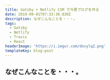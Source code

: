 ```yaml
---
title: Gatsby + Netlify CSM で今更ブログを作る
date: 2019-09-01T07:33:38.830Z
description: なぜこんなことを・・・。
tags:
  - Gatsby
  - Netlify
  - Travis
  - React
headerImage: 'https://i.imgur.com/dovylqZ.png'
templateKey: blog-post
---
```

## なぜこんなことを・・・。

